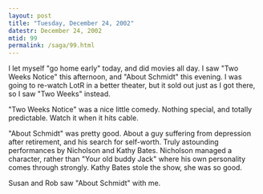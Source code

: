```yaml
---
layout: post
title: "Tuesday, December 24, 2002"
datestr: December 24, 2002
mtid: 99
permalink: /saga/99.html
---
```


I let myself "go home early" today, and did movies all day. I saw
"Two Weeks Notice" this afternoon, and "About Schmidt" this
evening. I was going to re-watch LotR in a better theater, but it sold out just
as I got there, so I saw "Two Weeks" instead.

"Two Weeks Notice" was a nice little comedy. Nothing special, and
totally predictable. Watch it when it hits cable.

"About Schmidt" was pretty good. About a guy suffering from depression
after retirement, and his search for self-worth. Truly astounding performances
by Nicholson and Kathy Bates. Nicholson managed a character, rather than "Your
old buddy Jack" where his own personality comes through strongly. Kathy
Bates stole the show, she was so good.

Susan and Rob saw "About Schmidt" with me.

